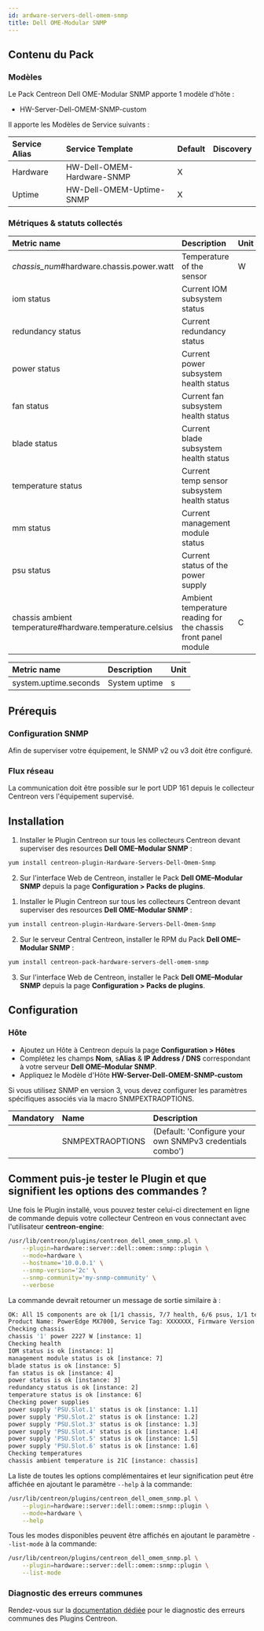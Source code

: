 ```yaml
---
id: ardware-servers-dell-omem-snmp
title: Dell OME-Modular SNMP
---
```


## Contenu du Pack

### Modèles

Le Pack Centreon Dell OME-Modular SNMP apporte 1 modèle d'hôte :
* HW-Server-Dell-OMEM-SNMP-custom

Il apporte les Modèles de Service suivants :

| Service Alias | Service Template           | Default | Discovery |
|:--------------|:---------------------------|:--------|:----------|
| Hardware      | HW-Dell-OMEM-Hardware-SNMP | X       |           |
| Uptime        | HW-Dell-OMEM-Uptime-SNMP   | X       |           |

### Métriques & statuts collectés

<!--DOCUSAURUS_CODE_TABS-->

<!--Hardware-->

| Metric name                                              | Description                                                    | Unit  |
| :------------------------------------------------------- | :------------------------------------------------------------- | :---- |
| *chassis_num*#hardware.chassis.power.watt                | Temperature of the sensor                                      | W     |
| iom status                                               | Current IOM subsystem status                                   |       |
| redundancy status                                        | Current redundancy status                                      |       |
| power status                                             | Current power subsystem health status                          |       |
| fan status                                               | Current fan subsystem health status                            |       |
| blade status                                             | Current blade subsystem health status                          |       |
| temperature status                                       | Current temp sensor subsystem health status                    |       |
| mm status                                                | Current management module status                               |       |
| psu status                                               | Current status of the power supply                             |       |
| chassis ambient temperature#hardware.temperature.celsius | Ambient temperature reading for the chassis front panel module | C     |

<!--Uptime-->

| Metric name           | Description        | Unit  |
| :-------------------- | :----------------- | :---- |
| system.uptime.seconds | System uptime      | s     |

<!--END_DOCUSAURUS_CODE_TABS-->

## Prérequis

### Configuration SNMP

Afin de superviser votre équipement, le SNMP v2 ou v3 doit être configuré.

### Flux réseau

La communication doit être possible sur le port UDP 161 depuis le collecteur
Centreon vers l'équipement supervisé.

## Installation

<!--DOCUSAURUS_CODE_TABS-->

<!--Online License-->

1. Installer le Plugin Centreon sur tous les collecteurs Centreon devant superviser des resources **Dell OME–Modular SNMP** :

```bash
yum install centreon-plugin-Hardware-Servers-Dell-Omem-Snmp
```

2. Sur l'interface Web de Centreon, installer le Pack **Dell OME–Modular SNMP** depuis la page **Configuration > Packs de plugins**.

<!--Offline License-->

1. Installer le Plugin Centreon sur tous les collecteurs Centreon devant superviser des resources **Dell OME–Modular SNMP** :

```bash
yum install centreon-plugin-Hardware-Servers-Dell-Omem-Snmp
```

2. Sur le serveur Central Centreon, installer le RPM du Pack **Dell OME–Modular SNMP** :

 ```bash
yum install centreon-pack-hardware-servers-dell-omem-snmp
```

3. Sur l'interface Web de Centreon, installer le Pack **Dell OME–Modular SNMP** depuis la page **Configuration > Packs de plugins**.

<!--END_DOCUSAURUS_CODE_TABS-->

## Configuration

### Hôte

* Ajoutez un Hôte à Centreon depuis la page **Configuration > Hôtes**
* Complétez les champs **Nom**, s**Alias** & **IP Address / DNS** correspondant à votre serveur **Dell OME–Modular SNMP**.
* Appliquez le Modèle d'Hôte **HW-Server-Dell-OMEM-SNMP-custom**

Si vous utilisez SNMP en version 3, vous devez configurer les paramètres
spécifiques associés via la macro SNMPEXTRAOPTIONS.

| Mandatory | Name             | Description                                              |
|:----------|:-----------------|:---------------------------------------------------------|
|           | SNMPEXTRAOPTIONS | (Default: 'Configure your own SNMPv3 credentials combo') |

## Comment puis-je tester le Plugin et que signifient les options des commandes ? 

Une fois le Plugin installé, vous pouvez tester celui-ci directement en ligne 
de commande depuis votre collecteur Centreon en vous connectant avec 
l'utilisateur **centreon-engine**:

```bash
/usr/lib/centreon/plugins/centreon_dell_omem_snmp.pl \
    --plugin=hardware::server::dell::omem::snmp::plugin \
    --mode=hardware \
    --hostname='10.0.0.1' \
    --snmp-version='2c' \
    --snmp-community='my-snmp-community' \
    --verbose
```

La commande devrait retourner un message de sortie similaire à :

```bash
OK: All 15 components are ok [1/1 chassis, 7/7 health, 6/6 psus, 1/1 temperatures]. | '1#hardware.chassis.power.watt'=2227W;;;; 'chassis#hardware.temperature.celsius'=21C;;;; 'hardware.chassis.count'=1;;;; 'hardware.health.count'=7;;;; 'hardware.psu.count'=6;;;; 'hardware.temperature.count'=1;;;;
Product Name: PowerEdge MX7000, Service Tag: XXXXXXX, Firmware Version of MM1: 1.30.10, Firmware Version of MM2: 1.30.10
Checking chassis
chassis '1' power 2227 W [instance: 1]
Checking health
IOM status is ok [instance: 1]
management module status is ok [instance: 7]
blade status is ok [instance: 5]
fan status is ok [instance: 4]
power status is ok [instance: 3]
redundancy status is ok [instance: 2]
temperature status is ok [instance: 6]
Checking power supplies
power supply 'PSU.Slot.1' status is ok [instance: 1.1]
power supply 'PSU.Slot.2' status is ok [instance: 1.2]
power supply 'PSU.Slot.3' status is ok [instance: 1.3]
power supply 'PSU.Slot.4' status is ok [instance: 1.4]
power supply 'PSU.Slot.5' status is ok [instance: 1.5]
power supply 'PSU.Slot.6' status is ok [instance: 1.6]
Checking temperatures
chassis ambient temperature is 21C [instance: chassis]
```

La liste de toutes les options complémentaires et leur signification peut être
affichée en ajoutant le paramètre `--help` à la commande:

```bash
/usr/lib/centreon/plugins/centreon_dell_omem_snmp.pl \
    --plugin=hardware::server::dell::omem::snmp::plugin \
    --mode=hardware \
    --help
 ```

Tous les modes disponibles peuvent être affichés en ajoutant le paramètre 
`--list-mode` à la commande:

```bash
/usr/lib/centreon/plugins/centreon_dell_omem_snmp.pl \
    --plugin=hardware::server::dell::omem::snmp::plugin \
    --list-mode
 ```

### Diagnostic des erreurs communes

Rendez-vous sur la [documentation dédiée](../tutorials/troubleshooting-plugins.html#snmp-checks)
pour le diagnostic des erreurs communes des Plugins Centreon.
